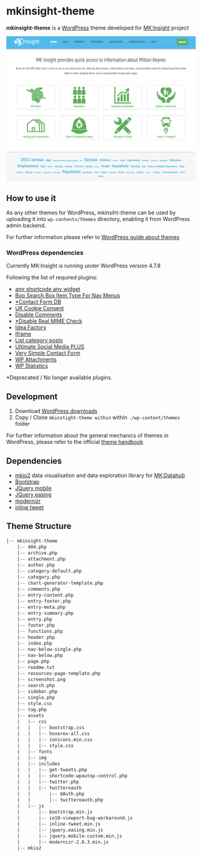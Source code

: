 # mkinsight-theme

**mkinsight-theme** is a [WordPress](https://wordpress.org) theme developed for [MK:Insight](http://mkinsight.org) project


![MK:Insight home page](screenshot.png)

## How to use it

As any other themes for WordPress, mkinsiht-theme can be used by uploading it 
into ``wp-contents/themes`` directory, enabling it from WordPress admin backend.

For further information please refer to [WordPress guide about themes](https://codex.wordpress.org/Using_Themes)


### WordPress dependencies

Currently MK:Insight is running under WordPress version 4.7.8

Following the list of required plugins:

- [amr shortcode any widget](https://wordpress.org/plugins/amr-shortcode-any-widget/)
- [Bop Search Box Item Type For Nav Menus](https://wordpress.org/plugins/bop-search-box-item-type-for-nav-menus/)
- [*Contact Form DB](http://wordpress.org/extend/plugins/contact-form-7-to-database-extension/)
- [UK Cookie Consent](https://wordpress.org/plugins/uk-cookie-consent/)
- [Disable Comments](https://wordpress.org/plugins/disable-comments/)
- [*Disable Real MIME Check](https://wordpress.org/plugins/disable-real-mime-check/)
- [Idea Factory](https://wordpress.org/plugins/idea-factory/)
- [iframe](https://wordpress.org/plugins/iframe/)
- [List category posts](https://wordpress.org/plugins/list-category-posts/)
- [Ultimate Social Media PLUS](https://wordpress.org/plugins/ultimate-social-media-plus/)
- [Very Simple Contact Form](https://wordpress.org/plugins/very-simple-contact-form/)
- [WP Attachments](https://wordpress.org/plugins/wp-attachments/)
- [WP Statistics](https://wordpress.org/plugins/wp-statistics/)

*Deprecated / No longer available plugins.

## Development

1. Download [WordPress downloads](https://wordpress.org/downloads)
2. Copy / Clone ``mkinstight-theme within`` within ``./wp-content/themes`` folder

For further information about the general mechanics of themes in WordPress, please refer to the official [theme handbook](https://developer.wordpress.org/themes/getting-started/)

## Dependencies

- [mkio2](https://github.com/mdaquin/mkio2) data visualisation and data exploration library for [MK:Datahub](https://datahub.mksmart.org)
- [Bootstrap](https://getbootstrap.com)
- [JQuery mobile](https://jquerymobile.com)
- [JQuery easing](http://gsgd.co.uk/sandbox/jquery/easing/)
- [modernizr](https://modernizr.com)
- [inline tweet](https://ireade.github.io/inlinetweetjs/)

## Theme Structure
```
|-- mkinsight-theme
    |-- 404.php
    |-- archive.php
    |-- attachment.php
    |-- author.php
    |-- category-default.php
    |-- category.php
    |-- chart-generator-template.php
    |-- comments.php
    |-- entry-content.php
    |-- entry-footer.php
    |-- entry-meta.php
    |-- entry-summary.php
    |-- entry.php
    |-- footer.php
    |-- functions.php
    |-- header.php
    |-- index.php
    |-- nav-below-single.php
    |-- nav-below.php
    |-- page.php
    |-- readme.txt
    |-- resources-page-template.php
    |-- screenshot.png
    |-- search.php
    |-- sidebar.php
    |-- single.php
    |-- style.css
    |-- tag.php
    |-- assets
    |   |-- css
    |   |   |-- bootstrap.css
    |   |   |-- hoverex-all.css
    |   |   |-- ionicons.min.css
    |   |   |-- style.css
    |   |-- fonts
    |   |-- img
    |   |-- includes
    |   |   |-- get-tweets.php
    |   |   |-- shortcode-wpautop-control.php
    |   |   |-- twitter.php
    |   |   |-- twitteroauth
    |   |       |-- OAuth.php
    |   |       |-- twitteroauth.php
    |   |-- js
    |       |-- bootstrap.min.js
    |       |-- ie10-viewport-bug-workaround.js
    |       |-- inline-tweet.min.js
    |       |-- jquery.easing.min.js
    |       |-- jquery.mobile.custom.min.js
    |       |-- modernizr-2.8.3.min.js
    |-- mkio2
```